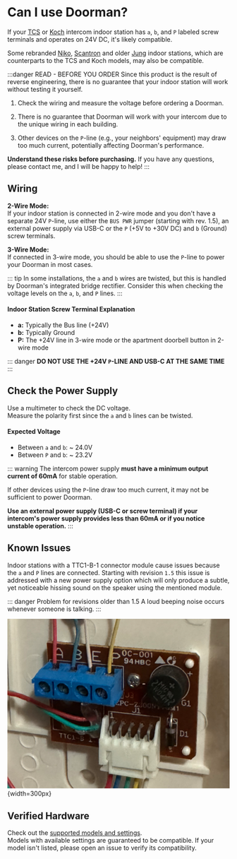 # Can I use Doorman?
If your [TCS](https://www.tcsag.de/) or [Koch](https://www.kochag.ch/) intercom indoor station has `a`, `b`, and `P` labeled screw terminals and operates on 24V DC, it's likely compatible.

Some rebranded [Niko](https://www.niko.eu/), [Scantron](https://scantron.dk/) and older [Jung](https://www.jung-group.com/) indoor stations, which are counterparts to the TCS and Koch models, may also be compatible.

:::danger READ - BEFORE YOU ORDER
Since this product is the result of reverse engineering, there is no guarantee that your indoor station will work without testing it yourself.

1. Check the wiring and measure the voltage before ordering a Doorman.

2. There is no guarantee that Doorman will work with your intercom due to the unique wiring in each building.

3. Other devices on the `P`-line (e.g., your neighbors' equipment) may draw too much current, potentially affecting Doorman's performance.

**Understand these risks before purchasing.** If you have any questions, please contact me, and I will be happy to help!
:::

## Wiring
**2-Wire Mode:**\
If your indoor station is connected in 2-wire mode and you don't have a separate 24V `P`-line, use either the `BUS PWR` jumper (starting with rev. 1.5), an external power supply via USB-C or the `P` (+5V to +30V DC) and `b` (Ground) screw terminals.

**3-Wire Mode:**\
If connected in 3-wire mode, you should be able to use the `P`-line to power your Doorman in most cases.

::: tip
In some installations, the `a` and `b` wires are twisted, but this is handled by Doorman's integrated bridge rectifier. Consider this when checking the voltage levels on the `a`, `b`, and `P` lines.
:::

#### Indoor Station Screw Terminal Explanation
- **a:** Typically the Bus line (+24V)
- **b:** Typically Ground
- **P:** The +24V line in 3-wire mode or the apartment doorbell button in 2-wire mode

::: danger
**DO NOT USE THE +24V `P`-LINE AND USB-C AT THE SAME TIME**
:::

## Check the Power Supply
Use a multimeter to check the DC voltage.\
Measure the polarity first since the `a` and `b` lines can be twisted.

#### Expected Voltage
- Between `a` and `b`: ~ 24.0V
- Between `P` and `b`: ~ 23.2V


::: warning
The intercom power supply **must have a minimum output current of 60mA** for stable operation.

If other devices using the `P`-line draw too much current, it may not be sufficient to power Doorman.

**Use an external power supply (USB-C or screw terminal) if your intercom's power supply provides less than 60mA or if you notice unstable operation.** 
:::

## Known Issues

Indoor stations with a TTC1-B-1 connector module cause issues because the `a` and `P` lines are connected.
Starting with revision `1.5` this issue is addressed with a new power supply option which will only produce a subtle, yet noticeable hissing sound on the speaker using the mentioned module.

::: danger Problem for revisions older than 1.5
A loud beeping noise occurs whenever someone is talking.
:::

![ttc1-b-1-module](./images/incompatible-ttc1-b-1.png){width=300px}



## Verified Hardware

Check out the [supported models and settings](../reference/esphome-component.md#model-setting-availability).  
Models with available settings are guaranteed to be compatible. If your model isn't listed, please open an issue to verify its compatibility.